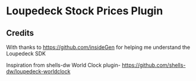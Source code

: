 # Loupedeck Stock Prices Plugin




## Credits

With thanks to https://github.com/insideGen for helping me understand the Loupedeck SDK

Inspiration from shells-dw World Clock plugin- https://github.com/shells-dw/loupedeck-worldclock
